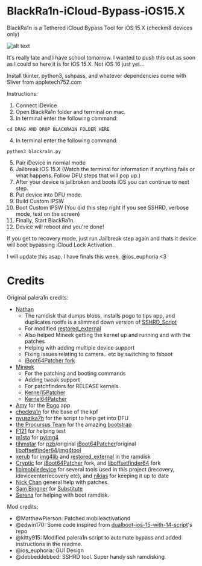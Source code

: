 # BlackRa1n-iCloud-Bypass-iOS15.X
BlackRa1n is a Tethered iCloud Bypass Tool for iOS 15.X (checkm8 devices only)

![alt text](https://github.com/bartektenDev/BlackRa1n-iCloud-Bypass-iOS15.X/blob/main/Screen%20Shot%202022-12-13%20at%202.25.12%20AM.png)

It's really late and I have school tomorrow. I wanted to push this out as soon as I could so here it is for iOS 15.X. Not iOS 16 just yet...

Install tkinter, python3, sshpass, and whatever dependencies come with Sliver from appletech752.com

Instructions:
1. Connect iDevice
2. Open BlackRa1n folder and terminal on mac. 
3. In terminal enter the following command:
```
cd DRAG AND DROP BLACKRA1N FOLDER HERE
```
4. In terminal enter the following command:
```
python3 blackra1n.py
```
5. Pair iDevice in normal mode
6. Jailbreak iOS 15.X 
(Watch the terminal for information if anything fails or what happens. Follow DFU steps that will pop up.)
7. After your device is jailbroken and boots iOS you can continue to next step.
8. Put device into DFU mode.
8. Build Custom IPSW
9. Boot Custom IPSW (You did this step right if you see SSHRD, verbose mode, text on the screen)
10. Finally, Start BlackRa1n.
11. Device will reboot and you're done! 

If you get to recovery mode, just run Jailbreak step again and thats it device will boot bypassing iCloud Lock Activation.


I will update this asap. I have finals this week.
@ios_euphoria <3


# Credits

Original palera1n credits:
- [Nathan](https://github.com/verygenericname)
    - The ramdisk that dumps blobs, installs pogo to tips app, and duplicates rootfs is a slimmed down version of [SSHRD_Script](https://github.com/verygenericname/SSHRD_Script)
    - For modified [restored_external](https://github.com/verygenericname/sshrd_SSHRD_Script)
    - Also helped Mineek getting the kernel up and running and with the patches
    - Helping with adding multiple device support
    - Fixing issues relating to camera.. etc by switching to fsboot
    - [iBoot64Patcher fork](https://github.com/verygenericname/iBoot64Patcher)
- [Mineek](https://github.com/mineek)
    - For the patching and booting commands
    - Adding tweak support
    - For patchfinders for RELEASE kernels
    - [Kernel15Patcher](https://github.com/mineek/PongoOS/tree/iOS15/checkra1n/Kernel15Patcher)
    - [Kernel64Patcher](https://github.com/mineek/Kernel64Patcher)
- [Amy](https://github.com/elihwyma) for the [Pogo](https://github.com/elihwyma/Pogo) app
- [checkra1n](https://github.com/checkra1n) for the base of the kpf
- [nyuszika7h](https://github.com/nyuszika7h) for the script to help get into DFU
- [the Procursus Team](https://github.com/ProcursusTeam) for the amazing [bootstrap](https://github.com/ProcursusTeam/Procursus)
- [F121](https://github.com/F121Live) for helping test
- [m1sta](https://github.com/m1stadev) for [pyimg4](https://github.com/m1stadev/PyIMG4)
- [tihmstar](https://github.com/tihmstar) for [pzb](https://github.com/tihmstar/partialZipBrowser)/original [iBoot64Patcher](https://github.com/tihmstar/iBoot64Patcher)/original [liboffsetfinder64](https://github.com/tihmstar/liboffsetfinder64)/[img4tool](https://github.com/tihmstar/img4tool)
- [xerub](https://github.com/xerub) for [img4lib](https://github.com/xerub/img4lib) and [restored_external](https://github.com/xerub/sshrd) in the ramdisk
- [Cryptic](https://github.com/Cryptiiiic) for [iBoot64Patcher](https://github.com/Cryptiiiic/iBoot64Patcher) fork, and [liboffsetfinder64](https://github.com/Cryptiiiic/liboffsetfinder64) fork
- [libimobiledevice](https://github.com/libimobiledevice) for several tools used in this project (irecovery, ideviceenterrecovery etc), and [nikias](https://github.com/nikias) for keeping it up to date
- [Nick Chan](https://github.com/asdfugil) general help with patches.
- [Sam Bingner](https://github.com/sbingner) for [Substitute](https://github.com/sbingner/substitute)
- [Serena](https://github.com/SerenaKit) for helping with boot ramdisk.

Mod credits:
- @MatthewPierson: Patched mobileactivationd
- @edwin170: Some code inspired from [dualboot-ios-15-with-14-script](https://github.com/edwin170/dualboot-ios-15-with-14-script/)'s repo
- @kitty915: Modified palera1n script to automate bypass and added instructions in the readme. 
- @ios_euphoria: GUI Design
- @debbeddebbed: SSHRD tool. Super handy ssh ramdisking.
